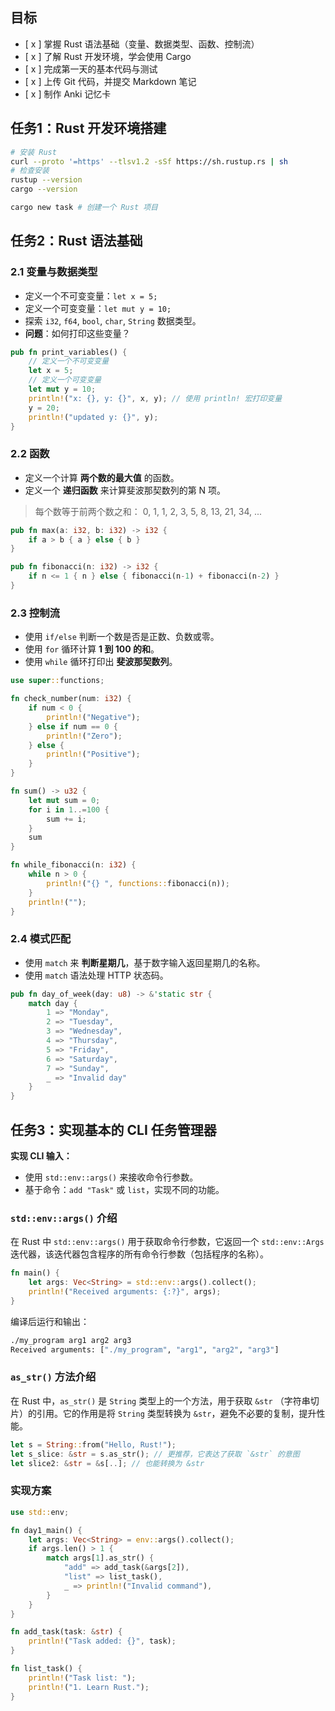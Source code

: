 ## 目标

- [ x ] 掌握 Rust 语法基础（变量、数据类型、函数、控制流）
- [ x ] 了解 Rust 开发环境，学会使用 Cargo
- [ x ] 完成第一天的基本代码与测试
- [ x ] 上传 Git 代码，并提交 Markdown 笔记
- [ x ] 制作 Anki 记忆卡

## 任务1：Rust 开发环境搭建

```bash
# 安装 Rust
curl --proto '=https' --tlsv1.2 -sSf https://sh.rustup.rs | sh
# 检查安装
rustup --version
cargo --version

cargo new task # 创建一个 Rust 项目
```

## 任务2：Rust 语法基础

### 2.1 变量与数据类型

* 定义一个不可变变量：`let x = 5;`
* 定义一个可变变量：`let mut y = 10;`
* 探索 `i32`, `f64`, `bool`, `char`, `String` 数据类型。
* **问题**：如何打印这些变量？

```rust
pub fn print_variables() {
    // 定义一个不可变变量
    let x = 5;
    // 定义一个可变变量
    let mut y = 10;
    println!("x: {}, y: {}", x, y); // 使用 println! 宏打印变量
    y = 20;
    println!("updated y: {}", y);
}
```

### 2.2 函数

* 定义一个计算 **两个数的最大值** 的函数。
* 定义一个 **递归函数** 来计算斐波那契数列的第 N 项。

> 每个数等于前两个数之和：
> 0, 1, 1, 2, 3, 5, 8, 13, 21, 34, ...

```rust
pub fn max(a: i32, b: i32) -> i32 {
    if a > b { a } else { b }
}

pub fn fibonacci(n: i32) -> i32 {
    if n <= 1 { n } else { fibonacci(n-1) + fibonacci(n-2) }
}
```

### 2.3 控制流

* 使用 `if/else` 判断一个数是否是正数、负数或零。
* 使用 `for` 循环计算 **1 到 100 的和**。
* 使用 `while` 循环打印出 **斐波那契数列**。

```rust
use super::functions;

fn check_number(num: i32) {
    if num < 0 {
        println!("Negative");
    } else if num == 0 {
        println!("Zero");
    } else {
        println!("Positive");
    }
}

fn sum() -> u32 {
    let mut sum = 0;
    for i in 1..=100 {
        sum += i;
    }
    sum
}

fn while_fibonacci(n: i32) {
    while n > 0 {
        println!("{} ", functions::fibonacci(n));
    }
    println!("");
}
```

### 2.4 模式匹配

* 使用 `match` 来 **判断星期几**，基于数字输入返回星期几的名称。
* 使用 `match` 语法处理 HTTP 状态码。

```rust
pub fn day_of_week(day: u8) -> &'static str {
    match day {
        1 => "Monday",
        2 => "Tuesday",
        3 => "Wednesday",
        4 => "Thursday",
        5 => "Friday",
        6 => "Saturday",
        7 => "Sunday",
        _ => "Invalid day"
    }
}
```


## 任务3：实现基本的 CLI 任务管理器

**实现 CLI 输入：**
- 使用 `std::env::args()` 来接收命令行参数。
- 基于命令：`add "Task"` 或 `list`，实现不同的功能。

### `std::env::args()` 介绍

在 Rust 中 `std::env::args()` 用于获取命令行参数，它返回一个 `std::env::Args` 迭代器，该迭代器包含程序的所有命令行参数（包括程序的名称）。

```rust
fn main() {
    let args: Vec<String> = std::env::args().collect();
    println!("Received arguments: {:?}", args);
}
```

编译后运行和输出：

```bash
./my_program arg1 arg2 arg3
Received arguments: ["./my_program", "arg1", "arg2", "arg3"]
```

### `as_str()` 方法介绍

在 Rust 中，`as_str()` 是 `String` 类型上的一个方法，用于获取 `&str` （字符串切片）的引用。它的作用是将 `String` 类型转换为 `&str`，避免不必要的复制，提升性能。

```rust
let s = String::from("Hello, Rust!");
let s_slice: &str = s.as_str(); // 更推荐，它表达了获取 `&str` 的意图
let slice2: &str = &s[..]; // 也能转换为 &str
```

### 实现方案

```rust
use std::env;

fn day1_main() {
    let args: Vec<String> = env::args().collect();
    if args.len() > 1 {
        match args[1].as_str() {
            "add" => add_task(&args[2]),
            "list" => list_task(),
            _ => println!("Invalid command"),
        }
    }
}

fn add_task(task: &str) {
    println!("Task added: {}", task);
}

fn list_task() {
    println!("Task list: ");
    println!("1. Learn Rust.");
}
```